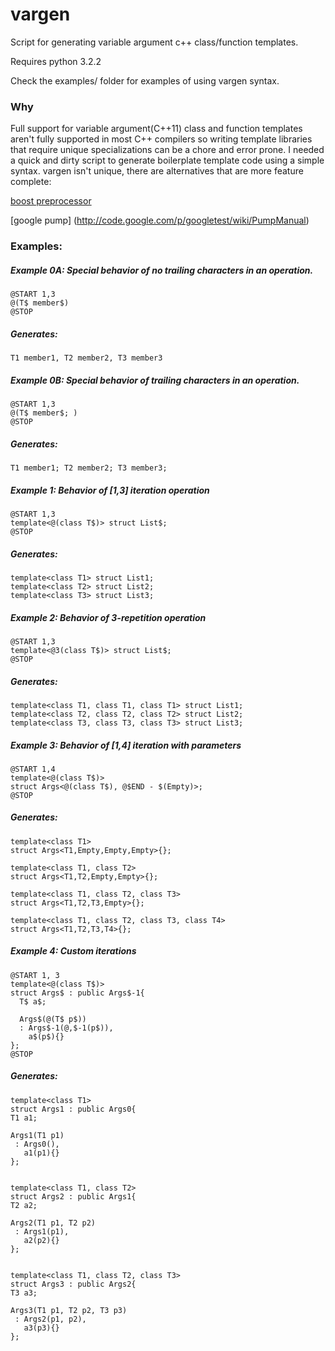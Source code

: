 vargen
========
Script for generating variable argument c++ class/function templates. 

Requires python 3.2.2 

Check the examples/ folder for examples of using vargen syntax.

### Why
  Full support for variable argument(C++11) class and function templates 
  aren't fully supported in most C++ compilers so writing template libraries
  that require unique specializations can be a chore and error prone. 
  I needed a quick and dirty script to generate boilerplate template code using a simple syntax.
  vargen isn't unique, there are alternatives that are more feature complete:
  
  [boost preprocessor](http://www.boost.org/doc/libs/1_49_0/libs/preprocessor/doc/index.html)
  
  [google pump] (http://code.google.com/p/googletest/wiki/PumpManual)

### Examples:
##### Example 0A: Special behavior of no trailing characters in an operation.
```
@START 1,3
@(T$ member$)
@STOP
```
##### Generates:
```
T1 member1, T2 member2, T3 member3
```


##### Example 0B: Special behavior of trailing characters in an operation.
```
@START 1,3
@(T$ member$; )
@STOP
```
##### Generates:
```
T1 member1; T2 member2; T3 member3;
```
#####  Example 1: Behavior of [1,3] iteration operation
```
@START 1,3
template<@(class T$)> struct List$;
@STOP
```
##### Generates:
```
template<class T1> struct List1;
template<class T2> struct List2;
template<class T3> struct List3;
```
##### Example 2: Behavior of 3-repetition operation
```
@START 1,3
template<@3(class T$)> struct List$;
@STOP
```
##### Generates:
```
template<class T1, class T1, class T1> struct List1;
template<class T2, class T2, class T2> struct List2;
template<class T3, class T3, class T3> struct List3;
```

##### Example 3: Behavior of [1,4] iteration with parameters
```
@START 1,4
template<@(class T$)>
struct Args<@(class T$), @$END - $(Empty)>;
@STOP
```
##### Generates:
  ```
template<class T1>
struct Args<T1,Empty,Empty,Empty>{};

template<class T1, class T2>
struct Args<T1,T2,Empty,Empty>{};

template<class T1, class T2, class T3>
struct Args<T1,T2,T3,Empty>{};

template<class T1, class T2, class T3, class T4>
struct Args<T1,T2,T3,T4>{};
```
##### Example 4: Custom iterations
```
@START 1, 3
template<@(class T$)>
struct Args$ : public Args$-1{
  T$ a$;

  Args$(@(T$ p$))
  : Args$-1(@,$-1(p$)),
    a$(p$){}
};
@STOP
```
##### Generates:
  ```
template<class T1>
struct Args1 : public Args0{
  T1 a1;

  Args1(T1 p1)
   : Args0(),
     a1(p1){}
};


template<class T1, class T2>
struct Args2 : public Args1{
  T2 a2;

  Args2(T1 p1, T2 p2)
   : Args1(p1),
     a2(p2){}
};


template<class T1, class T2, class T3>
struct Args3 : public Args2{
  T3 a3;

  Args3(T1 p1, T2 p2, T3 p3)
   : Args2(p1, p2),
     a3(p3){}
};
```
